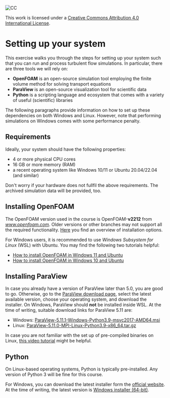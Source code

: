 ![CC](https://i.creativecommons.org/l/by/4.0/88x31.png)

This work is licensed under a [Creative Commons Attribution 4.0 International License](http://creativecommons.org/licenses/by/4.0/).

# Setting up your system

This exercise walks you through the steps for setting up your system such that you can run and process turbulent flow simulations. In particular, there are three tools we will rely on:

- **OpenFOAM** is an open-source simulation tool employing the finite volume method for solving transport equations
- **ParaView** is an open-source visualization tool for scientific data
- **Python** is a scripting language and ecosystem that comes with a variety of useful (scientific) libraries

The following paragraphs provide information on how to set up these dependencies on both Windows and Linux. However, note that performing simulations on Windows comes with some performance penalty.

## Requirements

Ideally, your system should have the following properties:

- 4 or more physical CPU cores
- 16 GB or more memory (RAM)
- a recent operating system like Windows 10/11 or Ubuntu 20.04/22.04 (and similar)

Don't worry if your hardware does not fullfil the above requirements. The archived simulation data will be provided, too.

## Installing OpenFOAM

The OpenFOAM version used in the course is OpenFOAM-**v2212** from *www.openfoam.com*. Older versions or other branches may not support all the required functionality. [Here](https://www.openfoam.com/news/main-news/openfoam-v2212) you find an overview of installation options.

For Windows users, it is recommended to use *Windows Subsystem for Linux* (WSL) with Ubuntu. You may find the following two tutorials helpful:

- [How to install OpenFOAM in Windows 11 and Ubuntu](https://www.youtube.com/watch?v=CeEJS1eT9NE)
- [How to install OpenFOAM in Windows 10 and Ubuntu](https://www.youtube.com/watch?v=w0bBOWlVlvA)

## Installing ParaView

In case you already have a version of ParaView later than 5.0, you are good to go. Otherwise, go to the [ParaView download page](https://www.paraview.org/download/), select the latest available version, choose your operating system, and download the installer. On Windows, ParaView should **not** be installed inside WSL. At the time of writing, suitable download links for ParaView 5.11 are:

- Windows: [ParaView-5.11.1-Windows-Python3.9-msvc2017-AMD64.msi](https://www.paraview.org/paraview-downloads/download.php?submit=Download&version=v5.11&type=binary&os=Windows&downloadFile=ParaView-5.11.1-Windows-Python3.9-msvc2017-AMD64.msi)
- Linux: [ParaView-5.11.0-MPI-Linux-Python3.9-x86_64.tar.gz](https://www.paraview.org/paraview-downloads/download.php?submit=Download&version=v5.11&type=binary&os=Linux&downloadFile=ParaView-5.11.0-MPI-Linux-Python3.9-x86_64.tar.gz)

In case you are not familiar with the set up of pre-compiled binaries on Linux, [this video tutorial](https://www.youtube.com/watch?v=tWEGjWD8d2M) might be helpful.

## Python

On Linux-based operating systems, Python is typically pre-installed. Any version of Python 3 will be fine for this course.

For Windows, you can download the latest installer form the [official website](https://www.python.org/downloads/windows/). At the time of writing, the latest version is [Windows installer (64-bit)](https://www.python.org/ftp/python/3.10.11/python-3.10.11-amd64.exe).